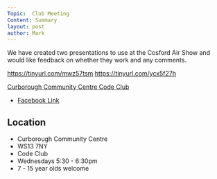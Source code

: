 ```yaml
---
Topic:  Club Meeting
Content: Summary
layout: post
author: Mark
---
```

We have created two presentations to use at the Cosford Air Show and would like feedback on whether they work and any comments.

https://tinyurl.com/mwz57tsm
https://tinyurl.com/ycx5f27h

[Curborough Community Centre Code Club](https://l.facebook.com/l.php?u=https%3A%2F%2Ftinyurl.com%2Fycx5f27h&h=AT0WNuEnNtD5ur7Eb0mf6oF_THs8MRfz0-lgY-SN1C9CS3ph7vE_7y-ZWzoaGIMCTzZIJ1ctiWJAzf4S-SdFaxEW5oucXioBgrdweCzHRB15lZ-C5UL8NO0AP7PuCaIV&s=1)

* [Facebook Link](https://www.facebook.com/1481985248595237/posts/4899611766832551/)

## Location

* Curborough Community Centre
* WS13 7NY
* Code Club
* Wednesdays 5:30 - 6:30pm
* 7 - 15 year olds welcome

